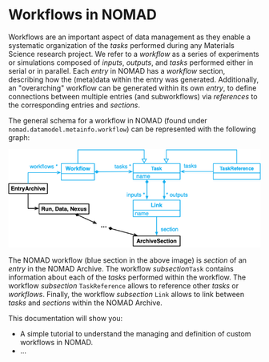 # Workflows in NOMAD

Workflows are an important aspect of data management as they enable a systematic organization of the _tasks_ performed during any Materials Science research project. We refer to a _workflow_ as a series of experiments or simulations composed of _inputs_, _outputs_, and _tasks_ performed either in serial or in parallel. Each _entry_ in NOMAD has a _workflow_ section, describing how the (meta)data within the entry was generated. Additionally, an "overarching" workflow can be generated within its own _entry_, to define connections between multiple entries (and subworkflows) via _references_ to the corresponding entries and _sections_.

The general schema for a workflow in NOMAD (found under `nomad.datamodel.metainfo.workflow`) can be represented with the following graph:

<p align="center">
    <img src="assets/workflow-schema.png" alt="NOMAD workflow schema" title="NOMAD workflow schema">
</p>

The NOMAD workflow (blue section in the above image) is _section_ of an _entry_ in the NOMAD Archive. The workflow _subsection_`Task` contains information about each of the _tasks_ performed within the workflow. The workflow _subsection_ `TaskReference` allows to reference other _tasks_ or _workflows_. Finally, the workflow _subsection_ `Link` allows to link between _tasks_ and _sections_ within the NOMAD Archive.
<!--Still not happy with this paragraph, but if we want to show this diagram we have to somehow explain it. IMO (@JosePiarro3), the whole diagram is not understable for anyone outside FAIRmat (and probably also within FAIRmat people would have problems understanding this diagram...)-->



This documentation will show you:  <!--Extend this list according to development-->

- A simple tutorial to understand the managing and definition of custom workflows in NOMAD.
- ...